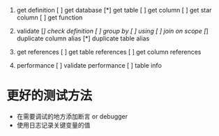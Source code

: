 1. get definition
    [ ] get database
    [*] get table
    [ ] get column
    [ ] get star column
    [ ] get function
    
1. validate
    [*] check definition
    [ ] group by
    [ ] using
    [ ] join on scope
    [*] duplicate column alias
    [*] duplicate table alias

1. get references
    [ ] get table references
    [ ] get column references

1. performance
    [ ] validate performance
        [ ] table info

# 更好的测试方法

* 在需要调试的地方添加断言 or debugger
* 使用日志记录关键变量的值
